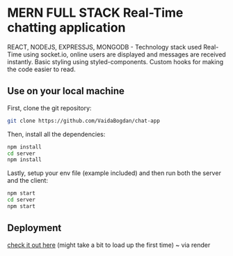 # MERN FULL STACK Real-Time chatting application

REACT, NODEJS, EXPRESSJS, MONGODB - Technology stack used
Real-Time using socket.io, online users are displayed and messages are received instantly.
Basic styling using styled-components.
Custom hooks for making the code easier to read.

## Use on your local machine

First, clone the git repository:
```bash
git clone https://github.com/VaidaBogdan/chat-app
```

Then, install all the dependencies:
```bash
npm install
cd server
npm install
```

Lastly, setup your env file (example included) and then run both the server and the client:
```bash
npm start
cd server
npm start
```
## Deployment

[check it out here](https://chat-app-bogdan.onrender.com/)
(might take a bit to load up the first time) ~ via render
